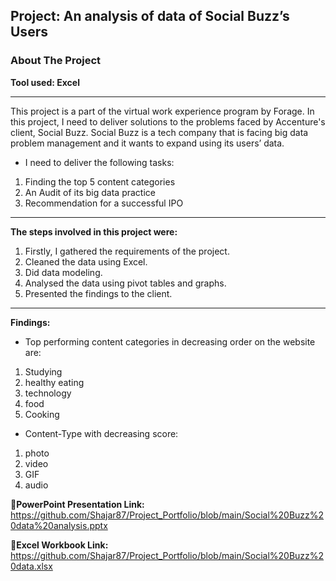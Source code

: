 ## Project: An analysis of data of Social Buzz’s Users
### About The Project
**Tool used: Excel**

---
This project is a part of the virtual work experience program by Forage. In this project, I need to deliver solutions to the problems faced by Accenture's client, Social Buzz. Social Buzz is a tech company that is facing big data problem management and it wants to expand using its users’ data.

- I need to deliver the following tasks:
1. Finding the top 5 content categories
2. An Audit of its big data practice
3. Recommendation for a successful IPO

--- 
**The steps involved in this project were:**
1. Firstly, I gathered the requirements of the project.
2. Cleaned the data using Excel.
3. Did data modeling.
4. Analysed the data using pivot tables and graphs.
5. Presented the findings to the client.

--- 
**Findings:**
- Top performing content categories in decreasing order on the website are:
1. Studying
2. healthy eating
3. technology
4. food
5. Cooking

- Content-Type with decreasing score:
1. photo
2. video
3. GIF
4. audio



**🔗PowerPoint Presentation Link:** https://github.com/Shajar87/Project_Portfolio/blob/main/Social%20Buzz%20data%20analysis.pptx

**🔗Excel Workbook Link:** https://github.com/Shajar87/Project_Portfolio/blob/main/Social%20Buzz%20data.xlsx
